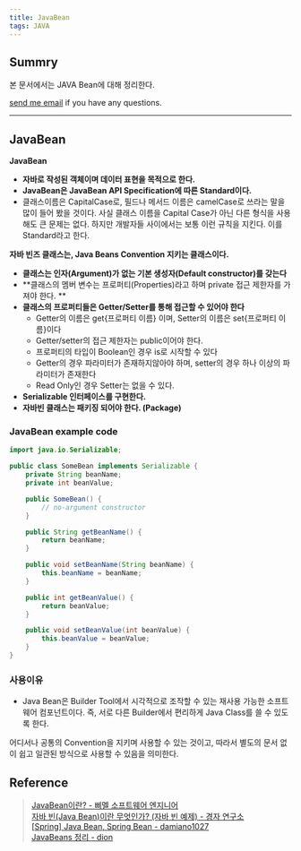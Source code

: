 ```yaml
---
title: JavaBean
tags: JAVA
---
```


## Summry

본 문서에서는 JAVA Bean에 대해 정리한다.  

[send me email](mailto:jewel7492@gmail.com) if you have any questions.

<!--more-->

---

## JavaBean
**JavaBean**  
* **자바로 작성된 객체이며 데이터 표현을 목적으로 한다.**  
* **JavaBean은 JavaBean API Specification에 따른 Standard이다.**  
* 클래스이름은 CapitalCase로, 필드나 메서드 이름은 camelCase로 쓰라는 말을 많이 들어 봤을 것이다. 사실 클래스 이름을 Capital Case가 아닌 다른 형식을 사용해도 큰 문제는 없다. 하지만 개발자들 사이에서는 보통 이런 규칙을 지킨다. 이를 Standard라고 한다.

**자바 빈즈 클래스는, Java Beans Convention 지키는 클래스이다.**  
* **클래스는 인자(Argument)가 없는 기본 생성자(Default constructor)를 갖는다**
* **클래스의 멤버 변수는 프로퍼티(Properties)라고 하며 private 접근 제한자를 가져야 한다. **
* **클래스의 프로퍼티들은 Getter/Setter를 통해 접근할 수 있어야 한다**
  * Getter의 이름은 get{프로퍼티 이름} 이며, Setter의 이름은 set{프로퍼티 이름}이다
  * Getter/setter의 접근 제한자는 public이어야 한다. 
  * 프로퍼티의 타입이 Boolean인 경우 is로 시작할 수 있다
  * Getter의 경우 파라미터가 존재하지않아야 하며, setter의 경우 하나 이상의 파라미터가 존재한다
  * Read Only인 경우 Setter는 없을 수 있다.
* **Serializable 인터페이스를 구현한다.**
* **자바빈 클래스는 패키징 되어야 한다. (Package)**

### JavaBean example code

```java
import java.io.Serializable;

public class SomeBean implements Serializable {
    private String beanName;
    private int beanValue;

    public SomeBean() {
        // no-argument constructor
    }

    public String getBeanName() {
        return beanName;
    }

    public void setBeanName(String beanName) {
        this.beanName = beanName;
    }

    public int getBeanValue() {
        return beanValue;
    }

    public void setBeanValue(int beanValue) {
        this.beanValue = beanValue;
    }
}
```

### 사용이유

* Java Bean은 Builder Tool에서 시각적으로 조작할 수 있는 재사용 가능한 소프트웨어 컴포넌트이다.
즉, 서로 다른 Builder에서 편리하게 Java Class를 쓸 수 있도록 한다.  

어디서나 공통의 Convention을 지키며 사용할 수 있는 것이고, 따라서 별도의 문서 없이 쉽고 일관된 방식으로 사용할 수 있음을 의미한다.


## Reference

> [JavaBean이란? - 삐멜 소프트웨어 엔지니어](https://imasoftwareengineer.tistory.com/101)  
> [자바 빈(Java Bean)이란 무엇인가? (자바 빈 예제) - 경자 연구소](https://soft.plusblog.co.kr/58)  
> [[Spring] Java Bean, Spring Bean - damiano1027](https://velog.io/@damiano1027/Spring-Java-Bean-Spring-Bean)  
> [JavaBeans 정리 - dion](https://velog.io/@dion/what-is-javabeans-and-why-use-javabeans)

